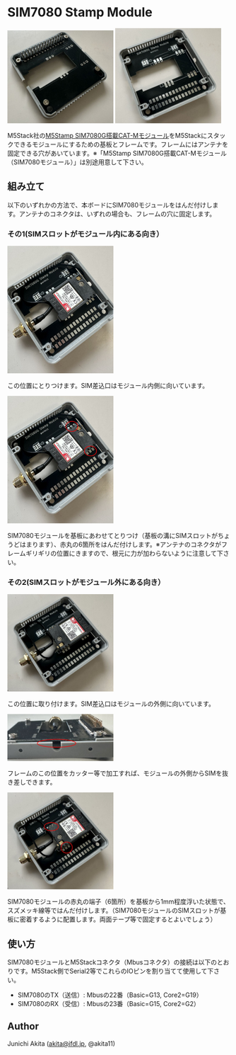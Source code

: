 # SIM7080 Stamp Module

<img src="https://github.com/akita11/SIM7080module/blob/main/SIM7080mod_f.jpg" width="240px">

<img src="https://github.com/akita11/SIM7080module/blob/main/SIM7080mod_b.jpg" width="240px">

M5Stack社の[M5Stamp SIM7080G搭載CAT-Mモジュール](https://www.switch-science.com/products/8194)をM5Stackにスタックできるモジュールにするための基板とフレームです。フレームにはアンテナを固定できる穴があいています。※「M5Stamp SIM7080G搭載CAT-Mモジュール（SIM7080モジュール）」は別途用意して下さい。





## 組み立て

以下のいずれかの方法で、本ボードにSIM7080モジュールをはんだ付けします。アンテナのコネクタは、いずれの場合も、フレームの穴に固定します。


### その1(SIMスロットがモジュール内にある向き）

<img src="https://github.com/akita11/SIM7080module/blob/main/SIM7080mod_usage1.jpg" width="240px">

この位置にとりつけます。SIM差込口はモジュール内側に向いています。

<img src="https://github.com/akita11/SIM7080module/blob/main/SIM7080mod_solder1.jpg" width="240px">

SIM7080モジュールを基板にあわせてとりつけ（基板の溝にSIMスロットがちょうどはまります）、赤丸の6箇所をはんだ付けします。※アンテナのコネクタがフレームギリギリの位置にきますので、根元に力が加わらないように注意して下さい。


### その2(SIMスロットがモジュール外にある向き）

<img src="https://github.com/akita11/SIM7080module/blob/main/SIM7080mod_usage2a.jpg" width="240px">

この位置に取り付けます。SIM差込口はモジュールの外側に向いています。

<img src="https://github.com/akita11/SIM7080module/blob/main/SIM7080mod_usage2b.jpg" width="240px">

フレームのこの位置をカッター等で加工すれば、モジュールの外側からSIMを抜き差しできます。

<img src="https://github.com/akita11/SIM7080module/blob/main/SIM7080mod_solder2.jpg" width="240px">

SIM7080モジュールの赤丸の端子（6箇所）を基板から1mm程度浮いた状態で、スズメッキ線等ではんだ付けします。（SIM7080モジュールのSIMスロットが基板に密着するように配置します。両面テープ等で固定するとよいでしょう）



## 使い方

SIM7080モジュールとM5Stackコネクタ（Mbusコネクタ）の接続は以下のとおりです。M5Stack側でSerial2等でこれらのIOピンを割り当てて使用して下さい。

- SIM7080のTX（送信）: Mbusの22番（Basic=G13, Core2=G19）
- SIM7080のRX（受信）: Mbusの23番（Basic=G15, Core2=G2）


## Author

Junichi Akita (akita@ifdl.jp, @akita11)
